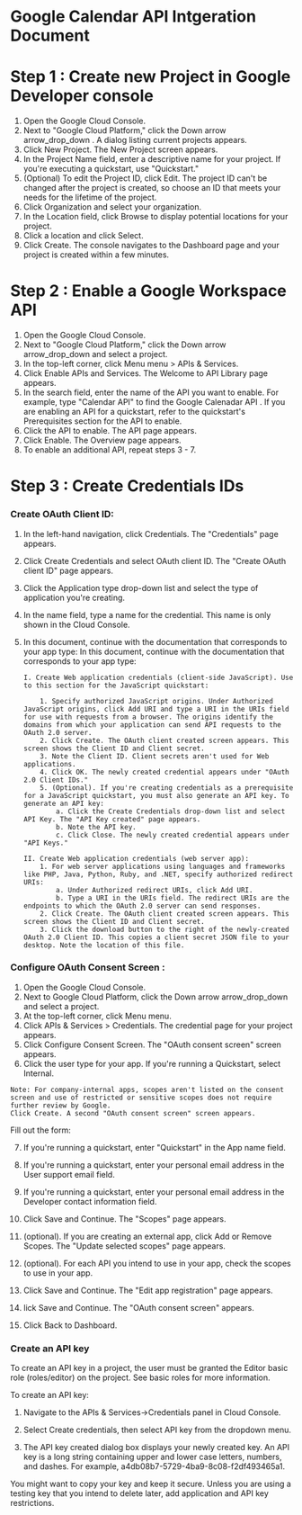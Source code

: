 # Google Calendar API Intgeration Document

# Step 1 : Create new Project in Google Developer console

1. Open the Google Cloud Console.
2. Next to "Google Cloud Platform," click the Down arrow arrow_drop_down . A dialog listing current projects appears.
3. Click New Project. The New Project screen appears.
4. In the Project Name field, enter a descriptive name for your project. If you're executing a quickstart, use "Quickstart."
5. (Optional) To edit the Project ID, click Edit. The project ID can't be changed after the project is created, so choose an ID that meets your needs for the lifetime of the project.
6. Click Organization and select your organization.
7. In the Location field, click Browse to display potential locations for your project.
8. Click a location and click Select.
9. Click Create. The console navigates to the Dashboard page and your project is created within a few minutes.

# Step 2 : Enable a Google Workspace API

1. Open the Google Cloud Console.
2. Next to "Google Cloud Platform," click the Down arrow arrow_drop_down and select a project.
3. In the top-left corner, click Menu menu > APIs & Services.
4. Click Enable APIs and Services. The Welcome to API Library page appears.
5. In the search field, enter the name of the API you want to enable. For example, type "Calendar API" to find the Google Calenadar API . If you are enabling an API for a quickstart, refer to the quickstart's Prerequisites section for the API to enable.
6. Click the API to enable. The API page appears.
7. Click Enable. The Overview page appears.
8. To enable an additional API, repeat steps 3 - 7.

# Step 3 : Create Credentials IDs

### Create OAuth Client ID:

1.  In the left-hand navigation, click Credentials. The "Credentials" page appears.
2.  Click Create Credentials and select OAuth client ID. The "Create OAuth client ID" page appears.
3.  Click the Application type drop-down list and select the type of application you're creating.
4.  In the name field, type a name for the credential. This name is only shown in the Cloud Console.
5.  In this document, continue with the documentation that corresponds to your app type:
    In this document, continue with the documentation that corresponds to your app type:

        I. Create Web application credentials (client-side JavaScript). Use to this section for the JavaScript quickstart:

            1. Specify authorized JavaScript origins. Under Authorized JavaScript origins, click Add URI and type a URI in the URIs field for use with requests from a browser. The origins identify the domains from which your application can send API requests to the OAuth 2.0 server.
            2. Click Create. The OAuth client created screen appears. This screen shows the Client ID and Client secret.
            3. Note the Client ID. Client secrets aren't used for Web applications.
            4. Click OK. The newly created credential appears under "OAuth 2.0 Client IDs."
            5. (Optional). If you're creating credentials as a prerequisite for a JavaScript quickstart, you must also generate an API key. To generate an API key:
                a. Click the Create Credentials drop-down list and select API Key. The "API Key created" page appears.
                b. Note the API key.
                c. Click Close. The newly created credential appears under "API Keys."

        II. Create Web application credentials (web server app):
            1. For web server applications using languages and frameworks like PHP, Java, Python, Ruby, and .NET, specify authorized redirect URIs:
                a. Under Authorized redirect URIs, click Add URI.
                b. Type a URI in the URIs field. The redirect URIs are the endpoints to which the OAuth 2.0 server can send responses.
            2. Click Create. The OAuth client created screen appears. This screen shows the Client ID and Client secret.
            3. Click the download button to the right of the newly-created OAuth 2.0 Client ID. This copies a client secret JSON file to your desktop. Note the location of this file.

### Configure OAuth Consent Screen :

1. Open the Google Cloud Console.
2. Next to Google Cloud Platform, click the Down arrow arrow_drop_down and select a project.
3. At the top-left corner, click Menu menu.
4. Click APIs & Services > Credentials. The credential page for your project appears.
5. Click Configure Consent Screen. The "OAuth consent screen" screen appears.
6. Click the user type for your app. If you're running a Quickstart, select Internal.

```
Note: For company-internal apps, scopes aren't listed on the consent screen and use of restricted or sensitive scopes does not require further review by Google.
Click Create. A second "OAuth consent screen" screen appears.

```

Fill out the form:

7. If you're running a quickstart, enter "Quickstart" in the App name field.
8. If you're running a quickstart, enter your personal email address in the User support email field.
9. If you're running a quickstart, enter your personal email address in the Developer contact information field.
10. Click Save and Continue. The "Scopes" page appears.

11. (optional). If you are creating an external app, click Add or Remove Scopes. The "Update selected scopes" page appears.

12. (optional). For each API you intend to use in your app, check the scopes to use in your app.

13. Click Save and Continue. The "Edit app registration" page appears.

14. lick Save and Continue. The "OAuth consent screen" appears.

15. Click Back to Dashboard.

### Create an API key

To create an API key in a project, the user must be granted the Editor basic role (roles/editor) on the project. See basic roles for more information.

To create an API key:

1. Navigate to the APIs & Services→Credentials panel in Cloud Console.

2. Select Create credentials, then select API key from the dropdown menu.

3. The API key created dialog box displays your newly created key. An API key is a long string containing upper and lower case letters, numbers, and dashes. For example, a4db08b7-5729-4ba9-8c08-f2df493465a1.

You might want to copy your key and keep it secure. Unless you are using a testing key that you intend to delete later, add application and API key restrictions.


